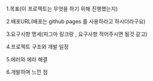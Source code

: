 1.목표(이 프로젝트는 무엇을 하기 위해 진행했는지)



2.배포URL(배포는 github pages 를 사용하라고 하시더라구요)



3.요구사항 명세(피그마 링크랑 , 요구사항 적어주시면 될것 같고)



4.프로젝트 구조와 개발 일정



5.에러와 에러 해결



6.개발하며 느낀 점


